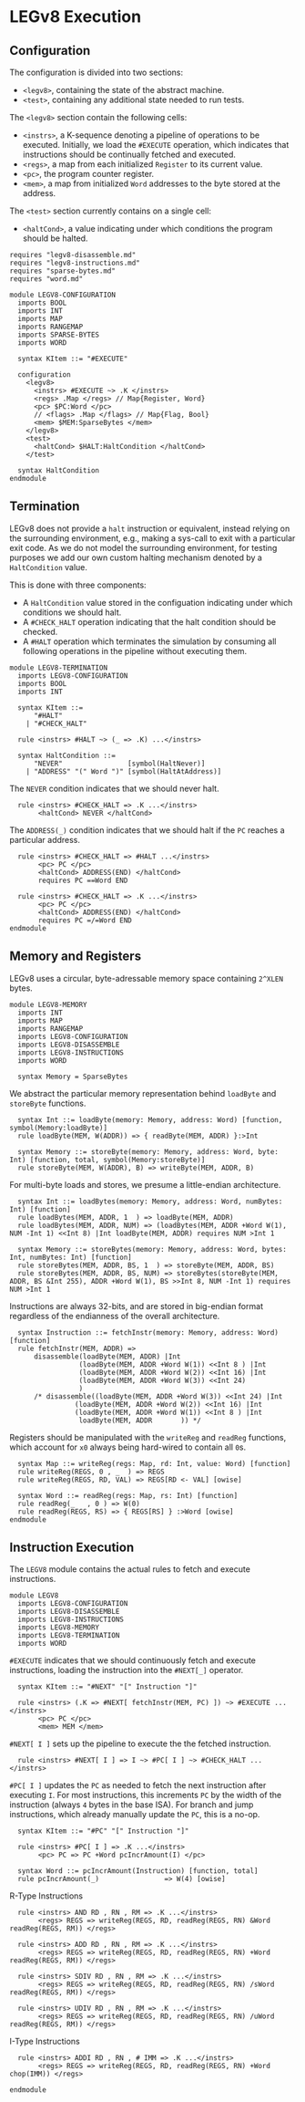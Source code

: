 # LEGv8 Execution
## Configuration
The configuration is divided into two sections:
- `<legv8>`, containing the state of the abstract machine.
- `<test>`, containing any additional state needed to run tests.

The `<legv8>` section contain the following cells:
- `<instrs>`, a K-sequence denoting a pipeline of operations to be executed. Initially, we load the `#EXECUTE` operation, which indicates that instructions should be continually fetched and executed.
- `<regs>`, a map from each initialized `Register` to its current value.
- `<pc>`, the program counter register.
- `<mem>`, a map from initialized `Word` addresses to the byte stored at the address.

The `<test>` section currently contains on a single cell:
- `<haltCond>`, a value indicating under which conditions the program should be halted.
```k
requires "legv8-disassemble.md"
requires "legv8-instructions.md"
requires "sparse-bytes.md"
requires "word.md"

module LEGV8-CONFIGURATION
  imports BOOL
  imports INT
  imports MAP
  imports RANGEMAP
  imports SPARSE-BYTES
  imports WORD

  syntax KItem ::= "#EXECUTE"

  configuration
    <legv8>
      <instrs> #EXECUTE ~> .K </instrs>
      <regs> .Map </regs> // Map{Register, Word}
      <pc> $PC:Word </pc>
      // <flags> .Map </flags> // Map{Flag, Bool}
      <mem> $MEM:SparseBytes </mem>
    </legv8>
    <test>
      <haltCond> $HALT:HaltCondition </haltCond>
    </test>

  syntax HaltCondition
endmodule
```

## Termination
LEGv8 does not provide a `halt` instruction or equivalent, instead relying on the surrounding environment, e.g., making a sys-call to exit with a particular exit code.
As we do not model the surrounding environment, for testing purposes we add our own custom halting mechanism denoted by a `HaltCondition` value.

This is done with three components:
- A `HaltCondition` value stored in the configuation indicating under which conditions we should halt.
- A `#CHECK_HALT` operation indicating that the halt condition should be checked.
- A `#HALT` operation which terminates the simulation by consuming all following operations in the pipeline without executing them.
```k
module LEGV8-TERMINATION
  imports LEGV8-CONFIGURATION
  imports BOOL
  imports INT

  syntax KItem ::=
      "#HALT"
    | "#CHECK_HALT"

  rule <instrs> #HALT ~> (_ => .K) ...</instrs>

  syntax HaltCondition ::=
      "NEVER"                [symbol(HaltNever)]
    | "ADDRESS" "(" Word ")" [symbol(HaltAtAddress)]
```
The `NEVER` condition indicates that we should never halt.
```k
  rule <instrs> #CHECK_HALT => .K ...</instrs>
       <haltCond> NEVER </haltCond>
```
The `ADDRESS(_)` condition indicates that we should halt if the `PC` reaches a particular address.
```k
  rule <instrs> #CHECK_HALT => #HALT ...</instrs>
       <pc> PC </pc>
       <haltCond> ADDRESS(END) </haltCond>
       requires PC ==Word END

  rule <instrs> #CHECK_HALT => .K ...</instrs>
       <pc> PC </pc>
       <haltCond> ADDRESS(END) </haltCond>
       requires PC =/=Word END
endmodule
```

## Memory and Registers
LEGv8 uses a circular, byte-adressable memory space containing `2^XLEN` bytes.
```k
module LEGV8-MEMORY
  imports INT
  imports MAP
  imports RANGEMAP
  imports LEGV8-CONFIGURATION
  imports LEGV8-DISASSEMBLE
  imports LEGV8-INSTRUCTIONS
  imports WORD

  syntax Memory = SparseBytes
```
We abstract the particular memory representation behind `loadByte` and `storeByte` functions.
```k
  syntax Int ::= loadByte(memory: Memory, address: Word) [function, symbol(Memory:loadByte)]
  rule loadByte(MEM, W(ADDR)) => { readByte(MEM, ADDR) }:>Int

  syntax Memory ::= storeByte(memory: Memory, address: Word, byte: Int) [function, total, symbol(Memory:storeByte)]
  rule storeByte(MEM, W(ADDR), B) => writeByte(MEM, ADDR, B)
```
For multi-byte loads and stores, we presume a little-endian architecture.
```k
  syntax Int ::= loadBytes(memory: Memory, address: Word, numBytes: Int) [function]
  rule loadBytes(MEM, ADDR, 1  ) => loadByte(MEM, ADDR)
  rule loadBytes(MEM, ADDR, NUM) => (loadBytes(MEM, ADDR +Word W(1), NUM -Int 1) <<Int 8) |Int loadByte(MEM, ADDR) requires NUM >Int 1

  syntax Memory ::= storeBytes(memory: Memory, address: Word, bytes: Int, numBytes: Int) [function]
  rule storeBytes(MEM, ADDR, BS, 1  ) => storeByte(MEM, ADDR, BS)
  rule storeBytes(MEM, ADDR, BS, NUM) => storeBytes(storeByte(MEM, ADDR, BS &Int 255), ADDR +Word W(1), BS >>Int 8, NUM -Int 1) requires NUM >Int 1
```
Instructions are always 32-bits, and are stored in big-endian format regardless of the endianness of the overall architecture.
```k
  syntax Instruction ::= fetchInstr(memory: Memory, address: Word) [function]
  rule fetchInstr(MEM, ADDR) =>
      disassemble(loadByte(MEM, ADDR) |Int
                 (loadByte(MEM, ADDR +Word W(1)) <<Int 8 ) |Int
                 (loadByte(MEM, ADDR +Word W(2)) <<Int 16) |Int
                 (loadByte(MEM, ADDR +Word W(3)) <<Int 24)
                 )
      /* disassemble((loadByte(MEM, ADDR +Word W(3)) <<Int 24) |Int
                (loadByte(MEM, ADDR +Word W(2)) <<Int 16) |Int
                (loadByte(MEM, ADDR +Word W(1)) <<Int 8 ) |Int
                 loadByte(MEM, ADDR       )) */
```
Registers should be manipulated with the `writeReg` and `readReg` functions, which account for `x0` always being hard-wired to contain all `0`s.
```k
  syntax Map ::= writeReg(regs: Map, rd: Int, value: Word) [function]
  rule writeReg(REGS, 0 , _  ) => REGS
  rule writeReg(REGS, RD, VAL) => REGS[RD <- VAL] [owise]

  syntax Word ::= readReg(regs: Map, rs: Int) [function]
  rule readReg(_   , 0 ) => W(0)
  rule readReg(REGS, RS) => { REGS[RS] } :>Word [owise]
endmodule
```

## Instruction Execution
The `LEGV8` module contains the actual rules to fetch and execute instructions.
```k
module LEGV8
  imports LEGV8-CONFIGURATION
  imports LEGV8-DISASSEMBLE
  imports LEGV8-INSTRUCTIONS
  imports LEGV8-MEMORY
  imports LEGV8-TERMINATION
  imports WORD
```
`#EXECUTE` indicates that we should continuously fetch and execute instructions, loading the instruction into the `#NEXT[_]` operator.
```k
  syntax KItem ::= "#NEXT" "[" Instruction "]"

  rule <instrs> (.K => #NEXT[ fetchInstr(MEM, PC) ]) ~> #EXECUTE ...</instrs>
       <pc> PC </pc>
       <mem> MEM </mem>
```
`#NEXT[ I ]` sets up the pipeline to execute the the fetched instruction.
```k
  rule <instrs> #NEXT[ I ] => I ~> #PC[ I ] ~> #CHECK_HALT ...</instrs>
```
`#PC[ I ]` updates the `PC` as needed to fetch the next instruction after executing `I`. For most instructions, this increments `PC` by the width of the instruction (always `4` bytes in the base ISA). For branch and jump instructions, which already manually update the `PC`, this is a no-op.
```k
  syntax KItem ::= "#PC" "[" Instruction "]"

  rule <instrs> #PC[ I ] => .K ...</instrs>
       <pc> PC => PC +Word pcIncrAmount(I) </pc>

  syntax Word ::= pcIncrAmount(Instruction) [function, total]
  rule pcIncrAmount(_)                => W(4) [owise]
```

R-Type Instructions

```k
  rule <instrs> AND RD , RN , RM => .K ...</instrs>
       <regs> REGS => writeReg(REGS, RD, readReg(REGS, RN) &Word readReg(REGS, RM)) </regs>
 
  rule <instrs> ADD RD , RN , RM => .K ...</instrs>
       <regs> REGS => writeReg(REGS, RD, readReg(REGS, RN) +Word readReg(REGS, RM)) </regs>
 
  rule <instrs> SDIV RD , RN , RM => .K ...</instrs>
       <regs> REGS => writeReg(REGS, RD, readReg(REGS, RN) /sWord readReg(REGS, RM)) </regs>

  rule <instrs> UDIV RD , RN , RM => .K ...</instrs>
       <regs> REGS => writeReg(REGS, RD, readReg(REGS, RN) /uWord readReg(REGS, RM)) </regs>
```

I-Type Instructions


```k
  rule <instrs> ADDI RD , RN , # IMM => .K ...</instrs>
       <regs> REGS => writeReg(REGS, RD, readReg(REGS, RN) +Word chop(IMM)) </regs>
```

```k
endmodule
```
